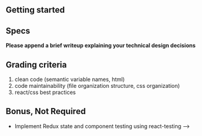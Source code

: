## Getting started

<!-- - React (create-react-app, Vite, Next) -->
<!-- - Redux is required. -->
<!-- - make the design/ux presentable but no need to spend too much time on it. -->

## Specs

<!-- 1. When a user navigates to the app for the first time, the app should download the games data (from games.json). While the game data is being fetched, an indication of progress should be displayed. -->

<!-- 2. Upon the completion of the games data download, a listing of games should be displayed on screen. The order of the listing should be determined by the `Order` field in the games data. Each item in the listing should display the following: -->

<!-- - Game icon
- Game name
- Whether the game supports addons
- Whether the game supports voice -->

<!-- 3. When a user clicks on an item in the listing, the app should display a view which shows the details of the game. The game detail view should include all the data from the item in the listing and the following additions: -->

<!-- - Game slug
- List of game file names
- List of category section names -->

<!-- 4. Implement game search functionality -->

<!-- 5. Implement sorting -->

**Please append a brief writeup explaining your technical design decisions**

## Grading criteria

1. clean code (semantic variable names, html)
2. code maintainability (file organization structure, css organization)
3. react/css best practices

## Bonus, Not Required

- Implement Redux state and component testing using react-testing
  <!-- - Implement the project in TypeScript - preferred --> -->
  <!-- - Implement functionality to periodically re-download the game data file (in case it has updated) -->
  <!-- - Implement sorting and filtering -->

<!-- To Do -->

<!-- loading progress bar -->

<!-- have success or error notificaiton popup after download -->
<!-- multiple requests on error -->
<!-- resolve issues with chrome? -->
<!-- changing pages does not send user to top -->
